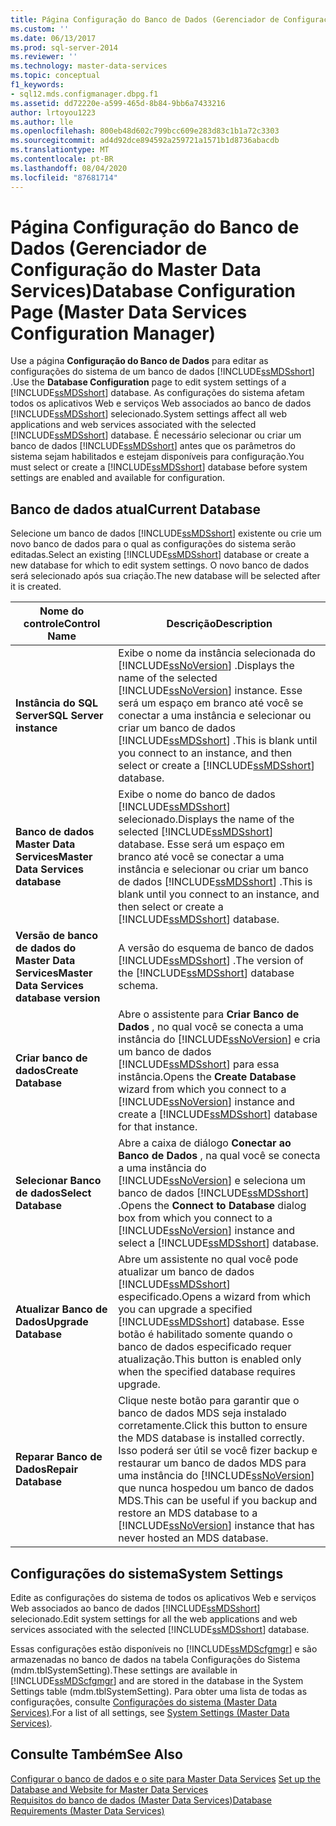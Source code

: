 ```yaml
---
title: Página Configuração do Banco de Dados (Gerenciador de Configuração do Master Data Services) | Microsoft Docs
ms.custom: ''
ms.date: 06/13/2017
ms.prod: sql-server-2014
ms.reviewer: ''
ms.technology: master-data-services
ms.topic: conceptual
f1_keywords:
- sql12.mds.configmanager.dbpg.f1
ms.assetid: dd72220e-a599-465d-8b84-9bb6a7433216
author: lrtoyou1223
ms.author: lle
ms.openlocfilehash: 800eb48d602c799bcc609e283d83c1b1a72c3303
ms.sourcegitcommit: ad4d92dce894592a259721a1571b1d8736abacdb
ms.translationtype: MT
ms.contentlocale: pt-BR
ms.lasthandoff: 08/04/2020
ms.locfileid: "87681714"
---
```

# <a name="database-configuration-page-master-data-services-configuration-manager"></a><span data-ttu-id="96af5-102">Página Configuração do Banco de Dados (Gerenciador de Configuração do Master Data Services)</span><span class="sxs-lookup"><span data-stu-id="96af5-102">Database Configuration Page (Master Data Services Configuration Manager)</span></span>
  <span data-ttu-id="96af5-103">Use a página **Configuração do Banco de Dados** para editar as configurações do sistema de um banco de dados [!INCLUDE[ssMDSshort](../includes/ssmdsshort-md.md)] .</span><span class="sxs-lookup"><span data-stu-id="96af5-103">Use the **Database Configuration** page to edit system settings of a [!INCLUDE[ssMDSshort](../includes/ssmdsshort-md.md)] database.</span></span> <span data-ttu-id="96af5-104">As configurações do sistema afetam todos os aplicativos Web e serviços Web associados ao banco de dados [!INCLUDE[ssMDSshort](../includes/ssmdsshort-md.md)] selecionado.</span><span class="sxs-lookup"><span data-stu-id="96af5-104">System settings affect all web applications and web services associated with the selected [!INCLUDE[ssMDSshort](../includes/ssmdsshort-md.md)] database.</span></span> <span data-ttu-id="96af5-105">É necessário selecionar ou criar um banco de dados [!INCLUDE[ssMDSshort](../includes/ssmdsshort-md.md)] antes que os parâmetros do sistema sejam habilitados e estejam disponíveis para configuração.</span><span class="sxs-lookup"><span data-stu-id="96af5-105">You must select or create a [!INCLUDE[ssMDSshort](../includes/ssmdsshort-md.md)] database before system settings are enabled and available for configuration.</span></span>  
  
## <a name="current-database"></a><span data-ttu-id="96af5-106">Banco de dados atual</span><span class="sxs-lookup"><span data-stu-id="96af5-106">Current Database</span></span>  
 <span data-ttu-id="96af5-107">Selecione um banco de dados [!INCLUDE[ssMDSshort](../includes/ssmdsshort-md.md)] existente ou crie um novo banco de dados para o qual as configurações do sistema serão editadas.</span><span class="sxs-lookup"><span data-stu-id="96af5-107">Select an existing [!INCLUDE[ssMDSshort](../includes/ssmdsshort-md.md)] database or create a new database for which to edit system settings.</span></span> <span data-ttu-id="96af5-108">O novo banco de dados será selecionado após sua criação.</span><span class="sxs-lookup"><span data-stu-id="96af5-108">The new database will be selected after it is created.</span></span>  
  
|<span data-ttu-id="96af5-109">Nome do controle</span><span class="sxs-lookup"><span data-stu-id="96af5-109">Control Name</span></span>|<span data-ttu-id="96af5-110">Descrição</span><span class="sxs-lookup"><span data-stu-id="96af5-110">Description</span></span>|  
|------------------|-----------------|  
|<span data-ttu-id="96af5-111">**Instância do SQL Server**</span><span class="sxs-lookup"><span data-stu-id="96af5-111">**SQL Server instance**</span></span>|<span data-ttu-id="96af5-112">Exibe o nome da instância selecionada do [!INCLUDE[ssNoVersion](../includes/ssnoversion-md.md)] .</span><span class="sxs-lookup"><span data-stu-id="96af5-112">Displays the name of the selected [!INCLUDE[ssNoVersion](../includes/ssnoversion-md.md)] instance.</span></span> <span data-ttu-id="96af5-113">Esse será um espaço em branco até você se conectar a uma instância e selecionar ou criar um banco de dados [!INCLUDE[ssMDSshort](../includes/ssmdsshort-md.md)] .</span><span class="sxs-lookup"><span data-stu-id="96af5-113">This is blank until you connect to an instance, and then select or create a [!INCLUDE[ssMDSshort](../includes/ssmdsshort-md.md)] database.</span></span>|  
|<span data-ttu-id="96af5-114">**Banco de dados Master Data Services**</span><span class="sxs-lookup"><span data-stu-id="96af5-114">**Master Data Services database**</span></span>|<span data-ttu-id="96af5-115">Exibe o nome do banco de dados [!INCLUDE[ssMDSshort](../includes/ssmdsshort-md.md)] selecionado.</span><span class="sxs-lookup"><span data-stu-id="96af5-115">Displays the name of the selected [!INCLUDE[ssMDSshort](../includes/ssmdsshort-md.md)] database.</span></span> <span data-ttu-id="96af5-116">Esse será um espaço em branco até você se conectar a uma instância e selecionar ou criar um banco de dados [!INCLUDE[ssMDSshort](../includes/ssmdsshort-md.md)] .</span><span class="sxs-lookup"><span data-stu-id="96af5-116">This is blank until you connect to an instance, and then select or create a [!INCLUDE[ssMDSshort](../includes/ssmdsshort-md.md)] database.</span></span>|  
|<span data-ttu-id="96af5-117">**Versão de banco de dados do Master Data Services**</span><span class="sxs-lookup"><span data-stu-id="96af5-117">**Master Data Services database version**</span></span>|<span data-ttu-id="96af5-118">A versão do esquema de banco de dados [!INCLUDE[ssMDSshort](../includes/ssmdsshort-md.md)] .</span><span class="sxs-lookup"><span data-stu-id="96af5-118">The version of the [!INCLUDE[ssMDSshort](../includes/ssmdsshort-md.md)] database schema.</span></span>|  
|<span data-ttu-id="96af5-119">**Criar banco de dados**</span><span class="sxs-lookup"><span data-stu-id="96af5-119">**Create Database**</span></span>|<span data-ttu-id="96af5-120">Abre o assistente para **Criar Banco de Dados** , no qual você se conecta a uma instância do [!INCLUDE[ssNoVersion](../includes/ssnoversion-md.md)] e cria um banco de dados [!INCLUDE[ssMDSshort](../includes/ssmdsshort-md.md)] para essa instância.</span><span class="sxs-lookup"><span data-stu-id="96af5-120">Opens the **Create Database** wizard from which you connect to a [!INCLUDE[ssNoVersion](../includes/ssnoversion-md.md)] instance and create a [!INCLUDE[ssMDSshort](../includes/ssmdsshort-md.md)] database for that instance.</span></span>|  
|<span data-ttu-id="96af5-121">**Selecionar Banco de dados**</span><span class="sxs-lookup"><span data-stu-id="96af5-121">**Select Database**</span></span>|<span data-ttu-id="96af5-122">Abre a caixa de diálogo **Conectar ao Banco de Dados** , na qual você se conecta a uma instância do [!INCLUDE[ssNoVersion](../includes/ssnoversion-md.md)] e seleciona um banco de dados [!INCLUDE[ssMDSshort](../includes/ssmdsshort-md.md)] .</span><span class="sxs-lookup"><span data-stu-id="96af5-122">Opens the **Connect to Database** dialog box from which you connect to a [!INCLUDE[ssNoVersion](../includes/ssnoversion-md.md)] instance and select a [!INCLUDE[ssMDSshort](../includes/ssmdsshort-md.md)] database.</span></span>|  
|<span data-ttu-id="96af5-123">**Atualizar Banco de Dados**</span><span class="sxs-lookup"><span data-stu-id="96af5-123">**Upgrade Database**</span></span>|<span data-ttu-id="96af5-124">Abre um assistente no qual você pode atualizar um banco de dados [!INCLUDE[ssMDSshort](../includes/ssmdsshort-md.md)] especificado.</span><span class="sxs-lookup"><span data-stu-id="96af5-124">Opens a wizard from which you can upgrade a specified [!INCLUDE[ssMDSshort](../includes/ssmdsshort-md.md)] database.</span></span> <span data-ttu-id="96af5-125">Esse botão é habilitado somente quando o banco de dados especificado requer atualização.</span><span class="sxs-lookup"><span data-stu-id="96af5-125">This button is enabled only when the specified database requires upgrade.</span></span>|  
|<span data-ttu-id="96af5-126">**Reparar Banco de Dados**</span><span class="sxs-lookup"><span data-stu-id="96af5-126">**Repair Database**</span></span>|<span data-ttu-id="96af5-127">Clique neste botão para garantir que o banco de dados MDS seja instalado corretamente.</span><span class="sxs-lookup"><span data-stu-id="96af5-127">Click this button to ensure the MDS database is installed correctly.</span></span> <span data-ttu-id="96af5-128">Isso poderá ser útil se você fizer backup e restaurar um banco de dados MDS para uma instância do [!INCLUDE[ssNoVersion](../includes/ssnoversion-md.md)] que nunca hospedou um banco de dados MDS.</span><span class="sxs-lookup"><span data-stu-id="96af5-128">This can be useful if you backup and restore an MDS database to a [!INCLUDE[ssNoVersion](../includes/ssnoversion-md.md)] instance that has never hosted an MDS database.</span></span>|  
  
## <a name="system-settings"></a><span data-ttu-id="96af5-129">Configurações do sistema</span><span class="sxs-lookup"><span data-stu-id="96af5-129">System Settings</span></span>  
 <span data-ttu-id="96af5-130">Edite as configurações do sistema de todos os aplicativos Web e serviços Web associados ao banco de dados [!INCLUDE[ssMDSshort](../includes/ssmdsshort-md.md)] selecionado.</span><span class="sxs-lookup"><span data-stu-id="96af5-130">Edit system settings for all the web applications and web services associated with the selected [!INCLUDE[ssMDSshort](../includes/ssmdsshort-md.md)] database.</span></span>  
  
 <span data-ttu-id="96af5-131">Essas configurações estão disponíveis no [!INCLUDE[ssMDScfgmgr](../includes/ssmdscfgmgr-md.md)] e são armazenadas no banco de dados na tabela Configurações do Sistema (mdm.tblSystemSetting).</span><span class="sxs-lookup"><span data-stu-id="96af5-131">These settings are available in [!INCLUDE[ssMDScfgmgr](../includes/ssmdscfgmgr-md.md)] and are stored in the database in the System Settings table (mdm.tblSystemSetting).</span></span> <span data-ttu-id="96af5-132">Para obter uma lista de todas as configurações, consulte [Configurações do sistema &#40;Master Data Services&#41;](system-settings-master-data-services.md).</span><span class="sxs-lookup"><span data-stu-id="96af5-132">For a list of all settings, see [System Settings &#40;Master Data Services&#41;](system-settings-master-data-services.md).</span></span>  
  
## <a name="see-also"></a><span data-ttu-id="96af5-133">Consulte Também</span><span class="sxs-lookup"><span data-stu-id="96af5-133">See Also</span></span>  
 <span data-ttu-id="96af5-134">[Configurar o banco de dados e o site para Master Data Services](../../2014/master-data-services/set-up-the-database-and-website-for-master-data-services.md) </span><span class="sxs-lookup"><span data-stu-id="96af5-134">[Set up the Database and Website for Master Data Services](../../2014/master-data-services/set-up-the-database-and-website-for-master-data-services.md) </span></span>  
 [<span data-ttu-id="96af5-135">Requisitos do banco de dados &#40;Master Data Services&#41;</span><span class="sxs-lookup"><span data-stu-id="96af5-135">Database Requirements &#40;Master Data Services&#41;</span></span>](install-windows/database-requirements-master-data-services.md)  
  
  
